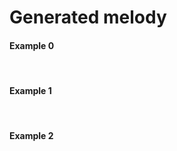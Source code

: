 
# Generated melody

#### Example 0
<div>
<midi-visualizer type="piano-roll" id="mainVisualizer" src="https://cdn.jsdelivr.net/gh/cifkao/html-midi-player@2b12128/jazz.mid"></midi-visualizer>
<midi-player src="tmm_music/0.mid" sound-font visualizer="#mainVisualizer" id="mainPlayer">
</midi-player>
</div>
<br>

#### Example 1
<div>
<midi-visualizer type="piano-roll" id="mainVisualizer" src="tmm_music/m0.mid"></midi-visualizer>
<midi-player src="tmm_music/0.mid" sound-font visualizer="#mainVisualizer" id="mainPlayer">
</midi-player>
</div>
<br>

#### Example 2

<div>
<midi-visualizer type="piano-roll" id="mainVisualizer" src="https://tayjsl97.github.io/demos/tmm_music/m1.mid"></midi-visualizer>
<midi-player src="tmm_music/0.mid" sound-font visualizer="#mainVisualizer" id="mainPlayer">
</midi-player>
</div>
<br>


[//]: # ()
[//]: # (#### Example 3)

[//]: # (<div>)

[//]: # (<midi-visualizer type="piano-roll" id="mainVisualizer" src="tmm_music/m2.mid"></midi-visualizer>)

[//]: # (<midi-player src="tmm_music/0.mid" sound-font visualizer="#mainVisualizer" id="mainPlayer">)

[//]: # (</midi-player>)

[//]: # (</div>)

[//]: # (<br>)

[//]: # ()
[//]: # (#### Example 4)

[//]: # (<div>)

[//]: # (<midi-visualizer type="piano-roll" id="mainVisualizer" src="tmm_music/m3.mid"></midi-visualizer>)

[//]: # (<midi-player src="tmm_music/0.mid" sound-font visualizer="#mainVisualizer" id="mainPlayer">)

[//]: # (</midi-player>)

[//]: # (</div>)

[//]: # (<br>)

[//]: # ()
[//]: # (#### Example 5)

[//]: # (<div>)

[//]: # (<midi-visualizer type="piano-roll" id="mainVisualizer" src="tmm_music/m4.mid"></midi-visualizer>)

[//]: # (<midi-player src="tmm_music/0.mid" sound-font visualizer="#mainVisualizer" id="mainPlayer">)

[//]: # (</midi-player>)

[//]: # (</div>)

[//]: # (<br>)

[//]: # ()
[//]: # (#### Example 6)

[//]: # (<div>)

[//]: # (<midi-visualizer type="piano-roll" id="mainVisualizer" src="tmm_music/m5.mid"></midi-visualizer>)

[//]: # (<midi-player src="tmm_music/0.mid" sound-font visualizer="#mainVisualizer" id="mainPlayer">)

[//]: # (</midi-player>)

[//]: # (</div>)

[//]: # (<br>)

[//]: # ()
[//]: # (#### Example 7)

[//]: # (<div>)

[//]: # (<midi-visualizer type="piano-roll" id="mainVisualizer" src="tmm_music/m6.mid"></midi-visualizer>)

[//]: # (<midi-player src="tmm_music/0.mid" sound-font visualizer="#mainVisualizer" id="mainPlayer">)

[//]: # (</midi-player>)

[//]: # (</div>)

[//]: # (<br>)

[//]: # ()
[//]: # (#### Example 8)

[//]: # (<div>)

[//]: # (<midi-visualizer type="piano-roll" id="mainVisualizer" src="tmm_music/m7.mid"></midi-visualizer>)

[//]: # (<midi-player src="tmm_music/0.mid" sound-font visualizer="#mainVisualizer" id="mainPlayer">)

[//]: # (</midi-player>)

[//]: # (</div>)

[//]: # (<br>)

[//]: # ()
[//]: # (---)

[//]: # ()
[//]: # (# Generated chord)

[//]: # ()
[//]: # (#### Example 1)

[//]: # (<div>)

[//]: # (<midi-visualizer type="piano-roll" id="mainVisualizer" src="tmm_music/c0.mid"></midi-visualizer>)

[//]: # (<midi-player src="tmm_music/0.mid" sound-font visualizer="#mainVisualizer" id="mainPlayer">)

[//]: # (</midi-player>)

[//]: # (</div>)

[//]: # (<br>)

[//]: # ()
[//]: # (#### Example 2)

[//]: # (<div>)

[//]: # (<midi-visualizer type="piano-roll" id="mainVisualizer" src="tmm_music/c1.mid"></midi-visualizer>)

[//]: # (<midi-player src="tmm_music/0.mid" sound-font visualizer="#mainVisualizer" id="mainPlayer">)

[//]: # (</midi-player>)

[//]: # (</div>)

[//]: # (<br>)

[//]: # ()
[//]: # (#### Example 3)

[//]: # (<div>)

[//]: # (<midi-visualizer type="piano-roll" id="mainVisualizer" src="tmm_music/c2.mid"></midi-visualizer>)

[//]: # (<midi-player src="tmm_music/0.mid" sound-font visualizer="#mainVisualizer" id="mainPlayer">)

[//]: # (</midi-player>)

[//]: # (</div>)

[//]: # (<br>)

[//]: # ()
[//]: # (#### Example 4)

[//]: # (<div>)

[//]: # (<midi-visualizer type="piano-roll" id="mainVisualizer" src="tmm_music/c3.mid"></midi-visualizer>)

[//]: # (<midi-player src="tmm_music/0.mid" sound-font visualizer="#mainVisualizer" id="mainPlayer">)

[//]: # (</midi-player>)

[//]: # (</div>)

[//]: # (<br>)

[//]: # ()
[//]: # (#### Example 5)

[//]: # (<div>)

[//]: # (<midi-visualizer type="piano-roll" id="mainVisualizer" src="tmm_music/c4.mid"></midi-visualizer>)

[//]: # (<midi-player src="tmm_music/0.mid" sound-font visualizer="#mainVisualizer" id="mainPlayer">)

[//]: # (</midi-player>)

[//]: # (</div>)

[//]: # (<br>)

[//]: # ()
[//]: # (#### Example 6)

[//]: # (<div>)

[//]: # (<midi-visualizer type="piano-roll" id="mainVisualizer" src="tmm_music/c5.mid"></midi-visualizer>)

[//]: # (<midi-player src="tmm_music/0.mid" sound-font visualizer="#mainVisualizer" id="mainPlayer">)

[//]: # (</midi-player>)

[//]: # (</div>)

[//]: # (<br>)

[//]: # ()
[//]: # (#### Example 7)

[//]: # (<div>)

[//]: # (<midi-visualizer type="piano-roll" id="mainVisualizer" src="tmm_music/c6.mid"></midi-visualizer>)

[//]: # (<midi-player src="tmm_music/0.mid" sound-font visualizer="#mainVisualizer" id="mainPlayer">)

[//]: # (</midi-player>)

[//]: # (</div>)

[//]: # (<br>)

[//]: # ()
[//]: # (#### Example 8)

[//]: # (<div>)

[//]: # (<midi-visualizer type="piano-roll" id="mainVisualizer" src="tmm_music/c7.mid"></midi-visualizer>)

[//]: # (<midi-player src="tmm_music/0.mid" sound-font visualizer="#mainVisualizer" id="mainPlayer">)

[//]: # (</midi-player>)

[//]: # (</div>)

[//]: # (<br>)

[//]: # (<div>)

[//]: # (<midi-visualizer)

[//]: # (  type="piano-roll")

[//]: # (  src="https://cdn.jsdelivr.net/gh/cifkao/html-midi-player@2b12128/twinkle_twinkle.mid">)

[//]: # (</midi-visualizer>)

[//]: # (<midi-visualizer)

[//]: # (  type="staff")

[//]: # (  src="https://cdn.jsdelivr.net/gh/cifkao/html-midi-player@2b12128/twinkle_twinkle.mid">)

[//]: # (</midi-visualizer>)

[//]: # (<midi-player)

[//]: # (  src="https://cdn.jsdelivr.net/gh/cifkao/html-midi-player@2b12128/twinkle_twinkle.mid")

[//]: # (  sound-font visualizer="#myVisualizer">)

[//]: # (</midi-player>)

[//]: # (</div>)


